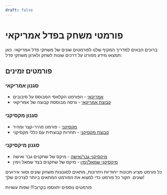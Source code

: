 ```yaml
---
draft: false
---
```


# פורמטי משחק בפדל אמריקאי

ברוכים הבאים למדריך המקיף שלנו לפורמטים שונים של משחקי פדל אמריקאי. כאן תמצאו מידע מפורט על דרכים שונות לשחק ולארגן משחקי פדל:

## פורמטים זמינים

### סגנון אמריקאי
- [אמריקאי](/he/americano) - הפורמט הקלאסי המבוסס על סיבובים
- [קבוצת אמריקאי](/he/team-americano) - גרסה מבוססת קבוצה של אמריקאי

### סגנון מקסיקני
- [מקסיקני](/he/mexicano) - פורמט מהיר-קצר ומהיר
- [קבוצת מקסיקני](/he/team-mexicano) - תחרות קבוצתית עם כללי מקסיקני

### סגנון מיקסיקני
- [מיקסיקני גבר/אישה](/he/mixicano) - מיקס של שחקנים גבר ואישה
- [מיקסיקני שמאל/ימין](/he/mixicano) - מיקס של שחקנים בצד שמאל וימין

כל פורמט מציע תכונות ייחודיות ויתרונות, מתאים לסגנונות משחק שונים וסוגי אירועים שונים. חקור כל פורמט כדי למצוא את הפורמט המתאים ביותר לצרכים שלך!

פורמטים נוספים יתווספו בקרוב!!! שפות עשויות